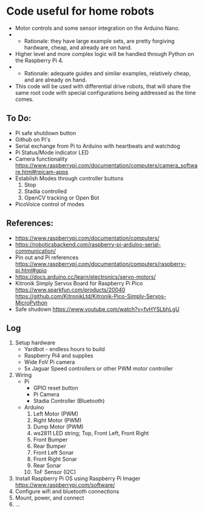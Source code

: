 # Code useful for home robots
* Motor controls and some sensor integration on the Arduino Nano.
* * Rationale: they have large example sets, are pretty forgiving hardware, cheap, and already are on hand.
* Higher level and more complex logic will be handled through Python on the Raspberry Pi 4.
* * Rationale: adequate guides and similar examples, relatively cheap, and are already on hand.
* This code will be used with differential drive robots, that will share the same root code with special configurations being addressed as the time comes.

## To Do:
 * Pi safe shutdown button
 * Github on Pi's
 * Serial exchange from Pi to Arduino with heartbeats and watchdog
 * Pi Status/Mode indicator LED
 * Camera functionality https://www.raspberrypi.com/documentation/computers/camera_software.html#rpicam-apps
 * Establish Modes through controller buttons
    1. Stop
    2. Stadia controlled
    3. OpenCV tracking or Open Bot
 * PicoVoice control of modes

## References: 
   * https://www.raspberrypi.com/documentation/computers/
   * https://roboticsbackend.com/raspberry-pi-arduino-serial-communication/
   * Pin out and Pi references https://www.raspberrypi.com/documentation/computers/raspberry-pi.html#gpio
   * https://docs.arduino.cc/learn/electronics/servo-motors/
   * Kitronik Simply Servos Board for Raspberry Pi Pico https://www.sparkfun.com/products/20040
        https://github.com/KitronikLtd/Kitronik-Pico-Simply-Servos-MicroPython
   * Safe shudown https://www.youtube.com/watch?v=fyHYSLbhLgU

## Log
 1. Setup hardware
    * Yardbot - endless hours to build
    * Raspberry Pi4 and supplies
    * Wide FoV Pi camera
    * 5x Jaguar Speed controllers or other PWM motor controller
 2. Wiring
    * Pi
        * GPIO reset button
        * Pi Camera
        * Stadia Controller (Bluetooth)
    * Arduino
        1. Left Motor (PWM)
        2. Right Motor (PWM)
        3. Dump Motor (PWM)
        4. ws2811 LED string; Top, Front Left, Front Right
        5. Front Bumper
        6. Rear Bumper
        7. Front Left Sonar
        8. Front Right Sonar
        9. Rear Sonar
        10. ToF Sensor (I2C)
 3. Install Raspberry Pi OS using Raspberry Pi Imager https://www.raspberrypi.com/software/
 4. Configure wifi and bluetooth connections
 5. Mount, power, and connect
 6. ...
